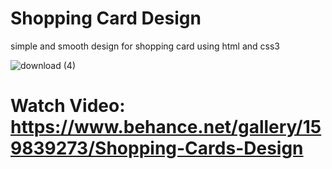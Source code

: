 # Shopping Card Design

simple and smooth design for shopping card using html and css3

 ![download (4)](https://github.com/user-attachments/assets/713ff935-457c-4392-953f-5a6311b091b1)

 # Watch Video: https://www.behance.net/gallery/159839273/Shopping-Cards-Design
